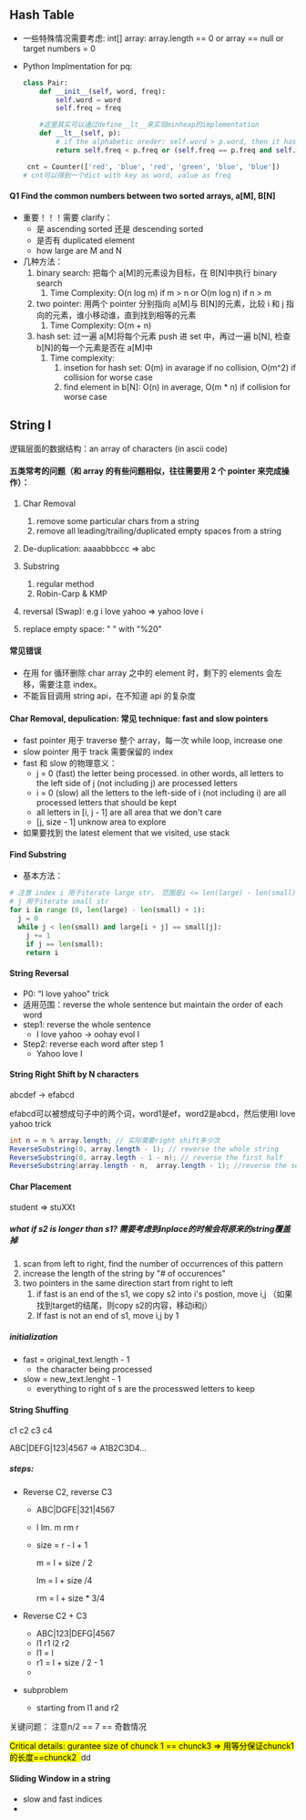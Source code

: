## Hash Table

- 一些特殊情况需要考虑: int[] array: array.length == 0 or array == null or target numbers = 0

- Python Implmentation for pq:

  ```python
  class Pair:
      def __init__(self, word, freq):
          self.word = word
          self.freq = freq
  
      #这里其实可以通过define__lt__来实现minheap的implementation
      def __lt__(self, p):
          # if the alphabetic oreder: self.word > p.word, then it has less ordering number for minheap
          return self.freq < p.freq or (self.freq == p.freq and self.word > p.word)
  
   cnt = Counter(['red', 'blue', 'red', 'green', 'blue', 'blue'])
  # cnt可以得到一个dict with key as word, value as freq
  
  ```

#### Q1 Find the common numbers between two sorted arrays, a[M], B[N]

- 重要！！！需要 clarify：
  - 是 ascending sorted 还是 descending sorted
  - 是否有 duplicated element
  - how large are M and N
- 几种方法：
  1. binary search: 把每个 a[M]的元素设为目标，在 B[N]中执行 binary search
     1. Time Complexity: O(n log m) if m > n or O(m log n) if n > m
  2. two pointer: 用两个 pointer 分别指向 a[M]与 B[N]的元素，比较 i 和 j 指向的元素，谁小移动谁，直到找到相等的元素
     1. Time Complexity: O(m + n)
  3. hash set: 过一遍 a[M]将每个元素 push 进 set 中，再过一遍 b[N], 检查 b[N]的每一个元素是否在 a[M]中
     1. Time complexity:
        1. insetion for hash set: O(m) in avarage if no collision, O(m^2) if collision for worse case
        2. find element in b[N]: O(n) in average, O(m \* n) if collision for worse case

## String I

逻辑层面的数据结构：an array of characters (in ascii code)

#### 五类常考的问题（和 array 的有些问题相似，往往需要用 2 个 pointer 来完成操作）：

1. Char Removal

   1. remove some particular chars from a string
   2. remove all leading/trailing/duplicated empty spaces from a string

2. De-duplication: aaaabbbccc => abc

3. Substring

   1. regular method
   2. Robin-Carp & KMP

4. reversal (Swap): e.g i love yahoo => yahoo love i

5. replace empty space: " " with "%20"

#### 常见错误

- 在用 for 循环删除 char array 之中的 element 时，剩下的 elements 会左移，需要注意 index。
- 不能盲目调用 string api，在不知道 api 的复杂度

#### Char Removal, depulication: 常见 technique: fast and slow pointers

- fast pointer 用于 traverse 整个 array，每一次 while loop, increase one
- slow pointer 用于 track 需要保留的 index
- fast 和 slow 的物理意义：
  - j = 0 (fast) the letter being processed. in other words, all letters to the left side of j (not including j) are processed letters
  - i = 0 (slow) all the letters to the left-side of i (not including i) are all processed letters that should be kept
  - all letters in [i, j - 1] are all area that we don't care
  - [j, size - 1] unknow area to explore
- 如果要找到 the latest element that we visited, use stack

#### Find Substring

- 基本方法：

```python
# 注意 index i 用于iterate large str， 范围是i <= len(large) - len(small)
# j 用于iterate small str
for i in range (0, len(large) - len(small) + 1):
  j = 0
  while j < len(small) and large[i + j] == small[j]:
    j += 1
    if j == len(small):
    return i
```

#### String Reversal

- P0: “I love yahoo" trick
- 适用范围：reverse the whole sentence but maintain the order of each word
- step1: reverse the whole sentence 
  - I love yahoo -> oohay evol I
- Step2: reverse each word after step 1
  - Yahoo love I

#### String Right Shift by N characters 

abcdef -> efabcd

efabcd可以被想成句子中的两个词，word1是ef，word2是abcd，然后使用I love yahoo trick

```java
int n = n % array.length; // 实际需要right shift多少次
ReverseSubstring(0, array.length - 1); // reverse the whole string
ReverseSubstring(0, array.legth - 1 - n); // reverse the first half 
ReverseSubstring(array.length - n,  array.length - 1); //reverse the second half
```

#### Char Placement 

student => stuXXt

##### what if s2 is longer than s1?  需要考虑到inplace的时候会将原来的string覆盖掉

1. scan from left to right, find the number of occurrences of this pattern
2. increase the length of the string by "# of occurences"
3. two pointers in the same direction start from right to left
   1. if fast is an end of the s1, we copy s2 into i's postion, move i,j  （如果找到target的结尾，则copy s2的内容，移动i和j）
   2. If fast is not an end of s1, move i,j by 1

##### initialization

- fast = original_text.length - 1
  - the character being processed 
- slow = new_text.lenght - 1
  - everything to right of s are the processwed letters to keep

#### String Shuffing 

c1       c2     c3    c4

ABC|DEFG|123|4567 => A1B2C3D4...

##### steps:

- Reverse C2, reverse C3

  - ABC|DGFE|321|4567

  - l       lm.      m    rm  r 

  - size = r - l + 1

    m = l + size / 2

    lm = l + size /4

    rm = l + size * 3/4

- Reverse C2 + C3
  - ABC|123|DEFG|4567
  - l1         r1 l2              r2
  - l1 = l
  - r1 = l + size / 2 - 1
  - 
- subproblem
  - starting from l1 and r2 



关键问题： 注意n/2 == 7 == 奇数情况

<mark>Critical details: gurantee size of chunck 1 == chunck3 => 用等分保证chunck1的长度==chunck2  </mark>dd

#### Sliding Window in a string

- slow and fast indices
- 

